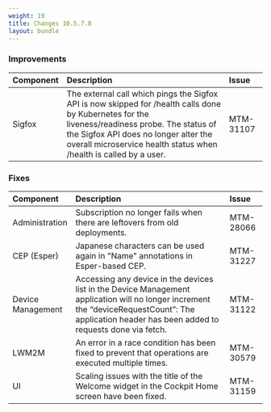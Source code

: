 ```yaml
---
weight: 19
title: Changes 10.5.7.8
layout: bundle
--- 
```

### Improvements

<table>
<colgroup>
<col style="width: 15%;">
<col style="width: 70%;">
<col style="width: 15%;">
</colgroup>
<thead>
<tr>
<th style="text-align:left">Component</th>
<th style="text-align:left">Description</th>
<th style="text-align:left">Issue</th>
</tr>
</thead>
<tbody>
<tr>
<td style="text-align:left">Sigfox</td>
<td style="text-align:left">The external call which pings the Sigfox API is now skipped for /health calls done by Kubernetes for the liveness/readiness probe. The status of the Sigfox API does no longer alter the overall microservice health status when /health is called by a user.</td>
<td style="text-align:left">MTM-31107</td>
</tr>
<tr>
</tbody>
</table>

 
### Fixes

<table>
<colgroup>
<col style="width: 15%;">
<col style="width: 70%;">
<col style="width: 15%;">
</colgroup>
<thead>
<tr>
<th style="text-align:left">Component</th>
<th style="text-align:left">Description</th>
<th style="text-align:left">Issue</th>
</tr>
</thead>
<tbody>
<tr>
<td style="text-align:left">Administration</td>
<td style="text-align:left">Subscription no longer fails when there are leftovers from old deployments.</td>
<td style="text-align:left">MTM-28066</td>
</tr>
<tr>
<td style="text-align:left">CEP (Esper)</td>
<td style="text-align:left">Japanese characters can be used again in "Name" annotations in Esper-based CEP.</td>
<td style="text-align:left">MTM-31227</td>
</tr>
<tr>
<td style="text-align:left">Device Management</td>
<td style="text-align:left">Accessing any device in the devices list in the Device Management application will no longer increment the “deviceRequestCount”: The application header has been added to requests done via fetch.</td>
<td style="text-align:left">MTM-31122</td>
</tr>
<tr>
<td style="text-align:left">LWM2M</td>
<td style="text-align:left">An error in a race condition has been fixed to prevent that operations are executed multiple times.</td>
<td style="text-align:left">MTM-30579</td>
</tr>
<tr>
<td style="text-align:left">UI</td>
<td style="text-align:left">Scaling issues with the title of the Welcome widget in the Cockpit Home screen have been fixed.</td>
<td style="text-align:left">MTM-31159</td>
</tr>
</tbody>
</table>

 



